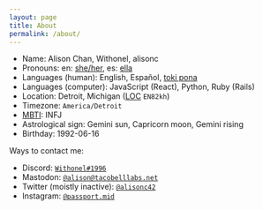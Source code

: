 ```yaml
---
layout: page
title: About
permalink: /about/
---
```


- Name: Alison Chan, Withonel, alisonc
- Pronouns: en: [she/her](https://en.pronouns.page/she), es: [ella](https://pronombr.es/ella)
- Languages (human): English, Español, [toki pona](https://tokipona.org/)
- Languages (computer): JavaScript (React), Python, Ruby (Rails)
- Location: Detroit, Michigan ([LOC](https://en.wikipedia.org/wiki/Maidenhead_Locator_System) `EN82kh`)
- Timezone: `America/Detroit`
- [MBTI](https://en.wikipedia.org/wiki/Myers%E2%80%93Briggs_Type_Indicator): INFJ
- Astrological sign: Gemini sun, Capricorn moon, Gemini rising
- Birthday: 1992-06-16

Ways to contact me:

- Discord: [`Withonel#1996`](https://discordapp.com/users/302300839588921344)
- Mastodon: [`@alison@tacobelllabs.net`](https://tacobelllabs.net/@alison)
- Twitter (moistly inactive): [`@alisonc42`](https://twitter.com/alisonc42)
- Instagram: [`@passport.mid`](https://instagram.com/passport.mid)
